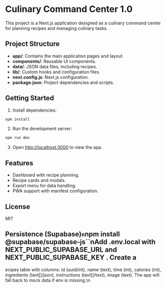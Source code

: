 # Culinary Command Center 1.0

This project is a Next.js application designed as a culinary command center for planning recipes and managing culinary tasks.

## Project Structure

- **app/**: Contains the main application pages and layout.
- **components/**: Reusable UI components.
- **data/**: JSON data files, including recipes.
- **lib/**: Custom hooks and configuration files.
- **next.config.js**: Next.js configuration.
- **package.json**: Project dependencies and scripts.

## Getting Started

1. Install dependencies:

```bash
npm install
```

2. Run the development server:

```bash
npm run dev
```

3. Open [http://localhost:3000](http://localhost:3000) to view the app.

## Features

- Dashboard with recipe planning.
- Recipe cards and modals.
- Export menu for data handling.
- PWA support with manifest configuration.

## License

MIT

## Persistence (Supabase)`n`npm install @supabase/supabase-js``nAdd  .env.local  with  NEXT_PUBLIC_SUPABASE_URL  and  NEXT_PUBLIC_SUPABASE_KEY . Create a ecipes table with columns: id (uuid/int), name (text), time (int), calories (int), ingredients (text[]/json), instructions (text[]/text), image (text). The app will fall back to mock data if env is missing.\n
